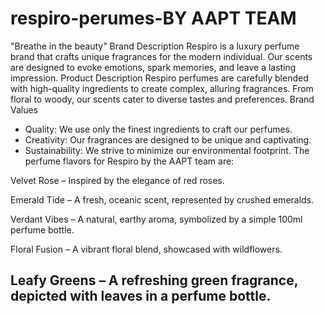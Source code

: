 # respiro-perumes-BY AAPT TEAM
"Breathe in the beauty"  Brand Description Respiro is a luxury perfume brand that crafts unique fragrances for the modern individual. Our scents are designed to evoke emotions, spark memories, and leave a lasting impression.
Product Description
Respiro perfumes are carefully blended with high-quality ingredients to create complex, alluring fragrances. From floral to woody, our scents cater to diverse tastes and preferences.
Brand Values
- Quality: We use only the finest ingredients to craft our perfumes.
- Creativity: Our fragrances are designed to be unique and captivating.
- Sustainability: We strive to minimize our environmental footprint.
The perfume flavors for Respiro by the AAPT team are:

Velvet Rose – Inspired by the elegance of red roses.

Emerald Tide – A fresh, oceanic scent, represented by crushed emeralds.

Verdant Vibes – A natural, earthy aroma, symbolized by a simple 100ml perfume bottle.

Floral Fusion – A vibrant floral blend, showcased with wildflowers.

Leafy Greens – A refreshing green fragrance, depicted with leaves in a perfume bottle.
- 
